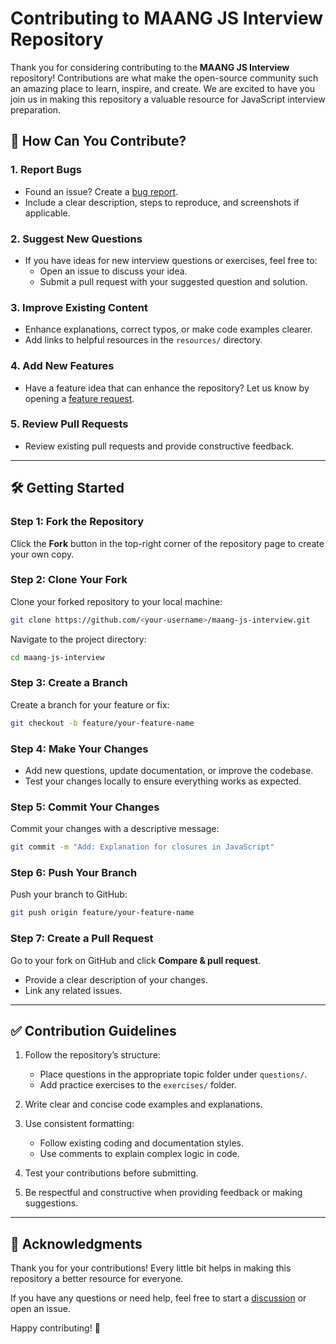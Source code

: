 # Contributing to MAANG JS Interview Repository

Thank you for considering contributing to the **MAANG JS Interview** repository! Contributions are what make the open-source community such an amazing place to learn, inspire, and create. We are excited to have you join us in making this repository a valuable resource for JavaScript interview preparation.

## 📝 How Can You Contribute?

### 1. Report Bugs
- Found an issue? Create a [bug report](https://github.com/mudassir-jmi/maang-js-interview/issues/new?template=bug_report.md).
- Include a clear description, steps to reproduce, and screenshots if applicable.

### 2. Suggest New Questions
- If you have ideas for new interview questions or exercises, feel free to:
  - Open an issue to discuss your idea.
  - Submit a pull request with your suggested question and solution.

### 3. Improve Existing Content
- Enhance explanations, correct typos, or make code examples clearer.
- Add links to helpful resources in the `resources/` directory.

### 4. Add New Features
- Have a feature idea that can enhance the repository? Let us know by opening a [feature request](https://github.com/mudassir-jmi/maang-js-interview/issues/new?template=feature_request.md).

### 5. Review Pull Requests
- Review existing pull requests and provide constructive feedback.

---

## 🛠️ Getting Started

### Step 1: Fork the Repository

Click the **Fork** button in the top-right corner of the repository page to create your own copy.

### Step 2: Clone Your Fork

Clone your forked repository to your local machine:
```bash
git clone https://github.com/<your-username>/maang-js-interview.git
```

Navigate to the project directory:
```bash
cd maang-js-interview
```

### Step 3: Create a Branch

Create a branch for your feature or fix:
```bash
git checkout -b feature/your-feature-name
```

### Step 4: Make Your Changes

- Add new questions, update documentation, or improve the codebase.
- Test your changes locally to ensure everything works as expected.

### Step 5: Commit Your Changes

Commit your changes with a descriptive message:
```bash
git commit -m "Add: Explanation for closures in JavaScript"
```

### Step 6: Push Your Branch

Push your branch to GitHub:
```bash
git push origin feature/your-feature-name
```

### Step 7: Create a Pull Request

Go to your fork on GitHub and click **Compare & pull request**.

- Provide a clear description of your changes.
- Link any related issues.

---

## ✅ Contribution Guidelines

1. Follow the repository’s structure:
   - Place questions in the appropriate topic folder under `questions/`.
   - Add practice exercises to the `exercises/` folder.

2. Write clear and concise code examples and explanations.

3. Use consistent formatting:
   - Follow existing coding and documentation styles.
   - Use comments to explain complex logic in code.

4. Test your contributions before submitting.

5. Be respectful and constructive when providing feedback or making suggestions.

---

## 🌟 Acknowledgments

Thank you for your contributions! Every little bit helps in making this repository a better resource for everyone.

If you have any questions or need help, feel free to start a [discussion](https://www.linkedin.com/in/mudassir-akhter/) or open an issue.

Happy contributing! 🚀

